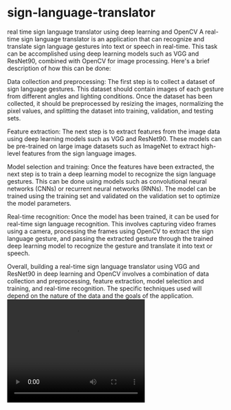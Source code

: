 # sign-language-translator
real time sign language translator using deep learning and OpenCV
A real-time sign language translator is an application that can recognize and translate sign language gestures into text or speech in real-time. This task can be accomplished using deep learning models such as VGG and ResNet90, combined with OpenCV for image processing. Here's a brief description of how this can be done:

Data collection and preprocessing: The first step is to collect a dataset of sign language gestures. This dataset should contain images of each gesture from different angles and lighting conditions. Once the dataset has been collected, it should be preprocessed by resizing the images, normalizing the pixel values, and splitting the dataset into training, validation, and testing sets.

Feature extraction: The next step is to extract features from the image data using deep learning models such as VGG and ResNet90. These models can be pre-trained on large image datasets such as ImageNet to extract high-level features from the sign language images.

Model selection and training: Once the features have been extracted, the next step is to train a deep learning model to recognize the sign language gestures. This can be done using models such as convolutional neural networks (CNNs) or recurrent neural networks (RNNs). The model can be trained using the training set and validated on the validation set to optimize the model parameters.

Real-time recognition: Once the model has been trained, it can be used for real-time sign language recognition. This involves capturing video frames using a camera, processing the frames using OpenCV to extract the sign language gesture, and passing the extracted gesture through the trained deep learning model to recognize the gesture and translate it into text or speech.

Overall, building a real-time sign language translator using VGG and ResNet90 in deep learning and OpenCV involves a combination of data collection and preprocessing, feature extraction, model selection and training, and real-time recognition. The specific techniques used will depend on the nature of the data and the goals of the application.
<video width="320" height="240" autoplay>
  <source src="Demo.mp4" type="video/mp4">
</video>
